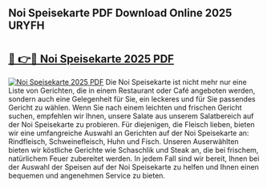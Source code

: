 ## Noi Speisekarte PDF Download Online 2025 URYFH

# <h2><a href="http://gc703u.nevu.top/?p=Noi+Speisekarte">🔗 👉🔴 Noi Speisekarte 2025 PDF</a></h2>

[![Noi Speisekarte 2025 PDF](https://i.imgur.com/dBaPXMq.png)](http://gc703u.nevu.top/?p=Noi+Speisekarte)
Die Noi Speisekarte ist nicht mehr nur eine Liste von Gerichten, die in einem Restaurant oder Café angeboten werden, sondern auch eine Gelegenheit für Sie, ein leckeres und für Sie passendes Gericht zu wählen. Wenn Sie nach einem leichten und frischen Gericht suchen, empfehlen wir Ihnen, unsere Salate aus unserem Salatbereich auf der Noi Speisekarte zu probieren. Für diejenigen, die Fleisch lieben, bieten wir eine umfangreiche Auswahl an Gerichten auf der Noi Speisekarte an: Rindfleisch, Schweinefleisch, Huhn und Fisch. Unseren Auserwählten bieten wir köstliche Gerichte wie Schaschlik und Steak an, die bei frischem, natürlichem Feuer zubereitet werden. In jedem Fall sind wir bereit, Ihnen bei der Auswahl der Speisen auf der Noi Speisekarte zu helfen und Ihnen einen bequemen und angenehmen Service zu bieten.
